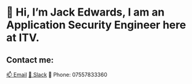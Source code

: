 # 👋 Hi, I’m Jack Edwards, I am an Application Security Engineer here at ITV.

## Contact me:
[📫  Email](mailto:jack.edwards@itv.com)
[💬  Slack](https://itv.slack.com/team/UJVTAKC1G)
📱 Phone: 07557833360

<!---
JackEdwards-ITV/JackEdwards-ITV is a ✨ special ✨ repository because its `README.md` (this file) appears on your GitHub profile.
You can click the Preview link to take a look at your changes.
--->
